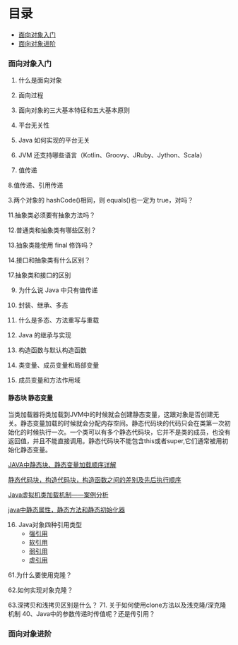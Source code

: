 
# 目录

* [面向对象入门](#面向对象入门)
* [面向对象进阶](#面向对象进阶)


### 面向对象入门

1. 什么是面向对象

2. 面向过程

3. 面向对象的三大基本特征和五大基本原则

4. 平台无关性

5. Java 如何实现的平台无关

6. JVM 还支持哪些语言（Kotlin、Groovy、JRuby、Jython、Scala）

7.  值传递

8.值传递、引用传递

3.两个对象的 hashCode()相同，则 equals()也一定为 true，对吗？

11.抽象类必须要有抽象方法吗？

12.普通类和抽象类有哪些区别？

13.抽象类能使用 final 修饰吗？

14.接口和抽象类有什么区别？

17.抽象类和接口的区别

9. 为什么说 Java 中只有值传递

10. 封装、继承、多态

11. 什么是多态、方法重写与重载

12. Java 的继承与实现

13. 构造函数与默认构造函数

14. 类变量、成员变量和局部变量


15. 成员变量和方法作用域

#### 静态块 静态变量
当类加载器将类加载到JVM中的时候就会创建静态变量，这跟对象是否创建无关。静态变量加载的时候就会分配内存空间。静态代码块的代码只会在类第一次初始化的时候执行一次。一个类可以有多个静态代码块，它并不是类的成员，也没有返回值，并且不能直接调用。静态代码块不能包含this或者super,它们通常被用初始化静态变量。

   [JAVA中静态块、静态变量加载顺序详解](https://blog.csdn.net/Mrzhoug/article/details/51581994)
   
   [静态代码块，构造代码块，构造函数之间的差别及先后执行顺序](https://blog.csdn.net/u011889786/article/details/53364205)  
   
   [Java虚拟机类加载机制——案例分析](https://blog.csdn.net/u013256816/article/details/50837863)
   
   [java中静态属性，静态方法和静态初始化器](https://blog.csdn.net/bzhxuexi/article/details/17606691)


16. Java对象四种引用类型
    * [强引用]()
    * [软引用]()
    * [弱引用]()
    * [虚引用]()


61.为什么要使用克隆？

62.如何实现对象克隆？

63.深拷贝和浅拷贝区别是什么？
71. 关于如何使用clone方法以及浅克隆/深克隆机制
40、Java中的参数传递时传值呢？还是传引用？

### 面向对象进阶

